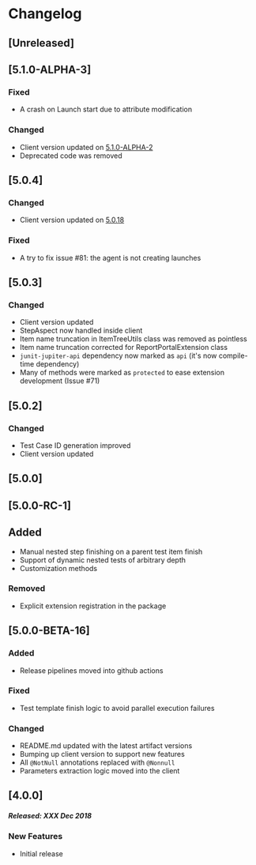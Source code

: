 # Changelog

## [Unreleased]

## [5.1.0-ALPHA-3]
### Fixed
- A crash on Launch start due to attribute modification
### Changed
- Client version updated on [5.1.0-ALPHA-2](https://github.com/reportportal/client-java/releases/tag/5.1.0-ALPHA-2)
- Deprecated code was removed

## [5.0.4]
### Changed 
- Client version updated on [5.0.18](https://github.com/reportportal/client-java/releases/tag/5.0.18)
### Fixed
- A try to fix issue #81: the agent is not creating launches

## [5.0.3]
### Changed 
- Client version updated
- StepAspect now handled inside client
- Item name truncation in ItemTreeUtils class was removed as pointless
- Item name truncation corrected for ReportPortalExtension class
- `junit-jupiter-api` dependency now marked as `api` (it's now compile-time dependency)
- Many of methods were marked as `protected` to ease extension development (Issue #71)  

## [5.0.2]
### Changed 
- Test Case ID generation improved
- Client version updated

## [5.0.0]

## [5.0.0-RC-1]
## Added
- Manual nested step finishing on a parent test item finish
- Support of dynamic nested tests of arbitrary depth
- Customization methods

### Removed
- Explicit extension registration in the package

## [5.0.0-BETA-16]
### Added
- Release pipelines moved into github actions
### Fixed
- Test template finish logic to avoid parallel execution failures
### Changed
- README.md updated with the latest artifact versions
- Bumping up client version to support new features
- All `@NotNull` annotations replaced with `@Nonnull`
- Parameters extraction logic moved into the client

## [4.0.0]
##### Released: XXX Dec 2018

### New Features
* Initial release
